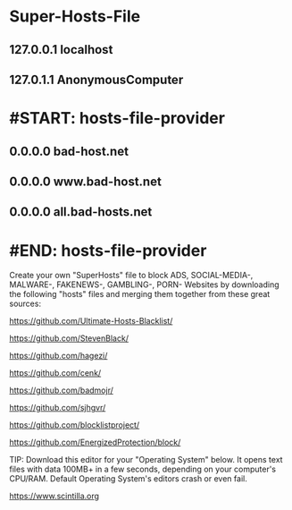 # Super-Hosts-File
## 127.0.0.1 localhost
## 127.0.1.1 AnonymousComputer
# #START: hosts-file-provider
## 0.0.0.0 bad-host.net
## 0.0.0.0 w</span>ww.bad-host.net
## 0.0.0.0 all.bad-hosts.net
# #END: hosts-file-provider

Create your own "SuperHosts" file to block
ADS, SOCIAL-MEDIA-, MALWARE-, FAKENEWS-, GAMBLING-, PORN- Websites
by downloading the following "hosts" files and merging them together from these great sources:

https://github.com/Ultimate-Hosts-Blacklist/

https://github.com/StevenBlack/

https://github.com/hagezi/

https://github.com/cenk/

https://github.com/badmojr/

https://github.com/sjhgvr/

https://github.com/blocklistproject/

https://github.com/EnergizedProtection/block/

TIP: Download this editor for your "Operating System" below. It opens text files with data 100MB+ in a few seconds, depending on your computer's CPU/RAM. Default Operating System's editors crash or even fail.

https://www.scintilla.org
